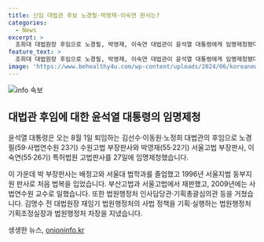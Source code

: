 ```yaml
---
title: 신임 대법관 후보 노경필·박영재·이숙연 판사는?
categories:
  - News
excerpt: >
  조희대 대법원장 후임으로 노경필, 박영재, 이숙연 대법관이 윤석열 대통령에게 임명제청됐다. 박 부장판사는 서울대 법학과 출신으로, 법관 경력과 함께 사법연수원 교수를 역임했으며, 법원행정처 차장을 역임한 경력을 가지고 있다.
feature_text: >
  조희대 대법원장 후임으로 노경필, 박영재, 이숙연 대법관이 윤석열 대통령에게 임명제청됐다. 박 부장판사는 서울대 법학과 출신으로, 법관 경력과 함께 사법연수원 교수를 역임했으며, 법원행정처 차장을 역임한 경력을 가지고 있다.
image: 'https://www.behealthy4u.com/wp-content/uploads/2024/06/koreanews.jpg'
---
```


<p><img src="https://www.behealthy4u.com/wp-content/uploads/2024/06/koreanews.jpg" alt="info 속보" /></p>

<h2 data-ke-size="size26">대법관 후임에 대한 윤석열 대통령의 임명제청</h2>

<p data-ke-size="size16">윤석열 대통령은 오는 8월 1일 퇴임하는 김선수·이동원·노정희 대법관의 후임으로 노경필(59·사법연수원 23기) 수원고법 부장판사와 박영재(55·22기) 서울고법 부장판사, 이숙연(55·26기) 특허법원 고법판사를 27일에 임명제청했습니다.</p>

<p data-ke-size="size16">이 가운데 박 부장판사는 배정고와 서울대 법학과를 졸업했고 1996년 서울지법 동부지원 판사로 처음 법복을 입었습니다. 부산고법과 서울고법에서 재판했고, 2009년에는 사법연수원 교수로 일했습니다. 또한 법원행정처 인사담당관·기획총괄심의관 등을 거쳤습니다. 김명수 전 대법원장 재임기 법원행정처의 사법 정책을 기획·실행하는 법원행정처 기획조정실장과 법원행정처 차장을 지냈습니다.</p>
생생한 뉴스, <a href="https://onioninfo.kr" rel="dofollow">onioninfo.kr</a>


